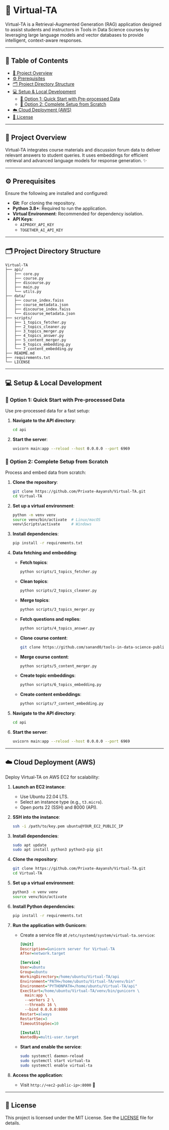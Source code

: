 # 🤖 **Virtual-TA**

Virtual-TA is a Retrieval-Augmented Generation (RAG) application designed to assist students and instructors in Tools in Data Science courses by leveraging large language models and vector databases to provide intelligent, context-aware responses.

---

## 📑 Table of Contents

- [📘 Project Overview](#project-overview)
- [⚙️ Prerequisites](#prerequisites)
- [🗂️ Project Directory Structure](#project-directory-structure)
- [💻 Setup & Local Development](#setup--local-development)
  - [🚀 Option 1: Quick Start with Pre-processed Data](#option-1-quick-start-with-pre-processed-data)
  - [🔧 Option 2: Complete Setup from Scratch](#option-2-complete-setup-from-scratch)
- [☁️ Cloud Deployment (AWS)](#cloud-deployment-aws)
- [📄 License](#license)

---

## 📘 Project Overview

Virtual-TA integrates course materials and discussion forum data to deliver relevant answers to student queries. It uses embeddings for efficient retrieval and advanced language models for response generation. ✨

---

## ⚙️ Prerequisites

Ensure the following are installed and configured:

- **Git**: For cloning the repository.
- **Python 3.8+**: Required to run the application.
- **Virtual Environment**: Recommended for dependency isolation.
- **API Keys**:
  - `AIPROXY_API_KEY`
  - `TOGETHER_AI_API_KEY`

---

## 🗂️ Project Directory Structure

```plaintext
Virtual-TA
├── api/
│   ├── core.py
│   ├── course.py
│   ├── discourse.py
│   ├── main.py
│   └── utils.py
├── data/
│   ├── course_index.faiss
│   ├── course_metadata.json
│   ├── discourse_index.faiss
│   └── discourse_metadata.json
├── scripts/
│   ├── 1_topics_fetcher.py
│   ├── 2_topics_cleaner.py
│   ├── 3_topics_merger.py
│   ├── 4_topics_answer.py
│   ├── 5_content_merger.py
│   ├── 6_topics_embedding.py
│   └── 7_content_embedding.py
├── README.md
├── requirements.txt
└── LICENSE
```

---

## 💻 Setup & Local Development

### 🚀 Option 1: Quick Start with Pre-processed Data

Use pre-processed data for a fast setup:

1. **Navigate to the API directory**:

   ```bash
   cd api
   ```

2. **Start the server**:

   ```bash
   uvicorn main:app --reload --host 0.0.0.0 --port 6969
   ```

### 🔧 Option 2: Complete Setup from Scratch

Process and embed data from scratch:

1. **Clone the repository**:

   ```bash
   git clone https://github.com/Private-Aayansh/Virtual-TA.git
   cd Virtual-TA
   ```

2. **Set up a virtual environment**:

   ```bash
   python -m venv venv
   source venv/bin/activate  # Linux/macOS
   venv\Scripts\activate     # Windows
   ```

3. **Install dependencies**:

   ```bash
   pip install -r requirements.txt
   ```

4. **Data fetching and embedding**:

   - **Fetch topics**:
     ```bash
     python scripts/1_topics_fetcher.py
     ```
   - **Clean topics**:
     ```bash
     python scripts/2_topics_cleaner.py
     ```
   - **Merge topics**:
     ```bash
     python scripts/3_topics_merger.py
     ```
   - **Fetch questions and replies**:
     ```bash
     python scripts/4_topics_answer.py
     ```
   - **Clone course content**:
     ```bash
     git clone https://github.com/sanand0/tools-in-data-science-public.git raw-data/cloned
     ```
   - **Merge course content**:
     ```bash
     python scripts/5_content_merger.py
     ```
   - **Create topic embeddings**:
     ```bash
     python scripts/6_topics_embedding.py
     ```
   - **Create content embeddings**:
     ```bash
     python scripts/7_content_embedding.py
     ```

5. **Navigate to the API directory**:

   ```bash
   cd api
   ```

6. **Start the server**:

   ```bash
   uvicorn main:app --reload --host 0.0.0.0 --port 6969
   ```

---

## ☁️ Cloud Deployment (AWS)

Deploy Virtual-TA on AWS EC2 for scalability:

1. **Launch an EC2 instance**:

   - Use Ubuntu 22.04 LTS.
   - Select an instance type (e.g., `t3.micro`).
   - Open ports 22 (SSH) and 8000 (API).

2. **SSH into the instance**:

   ```bash
   ssh -i /path/to/key.pem ubuntu@YOUR_EC2_PUBLIC_IP
   ```

3. **Install dependencies**:

   ```bash
   sudo apt update
   sudo apt install python3 python3-pip git
   ```

4. **Clone the repository**:

   ```bash
   git clone https://github.com/Private-Aayansh/Virtual-TA.git
   cd Virtual-TA
   ```

5. **Set up a virtual environment**:

   ```bash
   python3 -m venv venv
   source venv/bin/activate
   ```

6. **Install Python dependencies**:

   ```bash
   pip install -r requirements.txt
   ```

7. **Run the application with Gunicorn**:

   - Create a service file at `/etc/systemd/system/virtual-ta.service`:
     ```ini
     [Unit]
     Description=Gunicorn server for Virtual-TA
     After=network.target

     [Service]
     User=ubuntu
     Group=ubuntu
     WorkingDirectory=/home/ubuntu/Virtual-TA/api
     Environment="PATH=/home/ubuntu/Virtual-TA/venv/bin"
     Environment="PYTHONPATH=/home/ubuntu/Virtual-TA/api"
     ExecStart=/home/ubuntu/Virtual-TA/venv/bin/gunicorn \
       main:app \
       --workers 2 \
       --threads 16 \
       --bind 0.0.0.0:8000
     Restart=always
     RestartSec=3
     TimeoutStopSec=10

     [Install]
     WantedBy=multi-user.target
     ```
   - **Start and enable the service**:
     ```bash
     sudo systemctl daemon-reload
     sudo systemctl start virtual-ta
     sudo systemctl enable virtual-ta
     ```

8. **Access the application**:

   - Visit `http://<ec2-public-ip>:8000` 🚀

---

## 📄 License

This project is licensed under the MIT License. See the [LICENSE](LICENSE) file for details.
